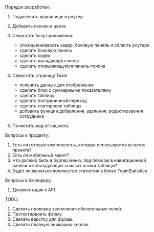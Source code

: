 Порядок разработки:
1. Подключить хранилище и роутер

2. Добавить иконки и цвета.
   
3. Сверстать базу приложения: 
   - спозиционирвоать хэдер, боковую панель и область роутера
   - сделать боковую панель
   - сделать хэдер
   - сделать выпадающй список
   - сделать открывающуюся панель поиска
  
4. Сверстать страницу Team
   - получить данные для отображения
   - сделать блок с суммарными показателями
   - сделать таблицу
   - сделать постраничный переход
   - сделать сортировки таблицы
   - добавить функции добавления, удаления, редактирования сотрудника

5. Почистить код от лишнего.  

Вопросы к продакту:
1. Есть ли готовые компоненнты, которые используются во всем проекте?
2. Есть ли мобильный макет?
3. Что должно быть в бургер меню, под плюсом в навигационной панели и в выпадающих списках шапки таблицы?
4. Будет ли меняться количество статистик в блоке TeamStatistics

Вопросы к бэкэндеру:
1. Документация к API.
  


TODO:
1. Сделать проверку заполнения обязательных полей. 
2. Протестирвоать форму.
3. Сделать верстку для формы.
4. Сделать плавную анимацию кнопок.


